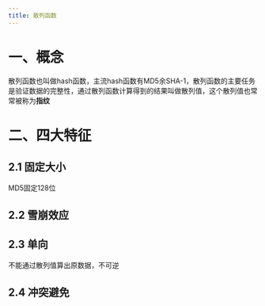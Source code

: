 ```yaml
---
title: 散列函数
---
```



# 一、概念

散列函数也叫做hash函数，主流hash函数有MD5余SHA-1，散列函数的主要任务是验证数据的完整性，通过散列函数计算得到的结果叫做散列值，这个散列值也常常被称为**指纹**

# 二、四大特征

## 2.1 固定大小

MD5固定128位

## 2.2 雪崩效应

## 2.3 单向

不能通过散列值算出原数据，不可逆

## 2.4  冲突避免